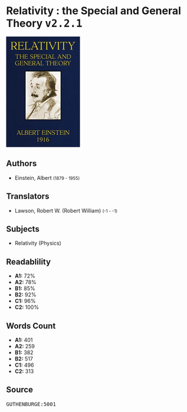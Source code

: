 # Relativity : the Special and General Theory <kbd>v2.2.1</kbd>

![](./cover.medium.jpg "")

## Authors


 - Einstein, Albert <small>(1879 - 1955)</small>

## Translators


 - Lawson, Robert W. (Robert William) <small>(-1 - -1)</small>

## Subjects


 - Relativity (Physics)

## Readablility


 - **A1:** 72%
 - **A2:** 78%
 - **B1:** 85%
 - **B2:** 92%
 - **C1:** 96%
 - **C2:** 100%

## Words Count


 - **A1:** 401
 - **A2:** 259
 - **B1:** 382
 - **B2:** 517
 - **C1:** 496
 - **C2:** 313

## Source


<kbd>GUTHENBURGE:5001</kbd>
